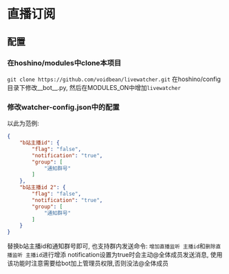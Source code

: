 # 直播订阅
## 配置
### 在hoshino/modules中clone本项目
`git clone https://github.com/voidbean/livewatcher.git`
在hoshino/config目录下修改__bot__.py, 然后在MODULES_ON中增加`livewatcher`
### 修改watcher-config.json中的配置 
以此为范例:
```json
{
    "b站主播id": {
        "flag": "false",
        "notification": "true",
        "group": [
            "通知群号"
        ]
    },
    "b站主播id 2": {
        "flag": "false",
        "notification": "true",
        "group": [
            "通知群号"
        ]
    }
}
```
替换b站主播id和通知群号即可, 
也支持群内发送命令: `增加直播监听 主播id`和`删除直播监听 主播id`进行增添
notification设置为true时会主动@全体成员发送消息, 使用该功能时注意需要给bot加上管理员权限,否则没法@全体成员
